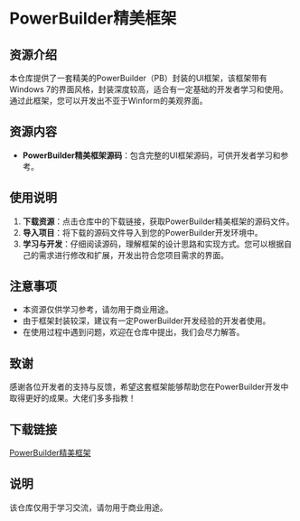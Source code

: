 # PowerBuilder精美框架

## 资源介绍

本仓库提供了一套精美的PowerBuilder（PB）封装的UI框架，该框架带有Windows 7的界面风格，封装深度较高，适合有一定基础的开发者学习和使用。通过此框架，您可以开发出不亚于Winform的美观界面。

## 资源内容

- **PowerBuilder精美框架源码**：包含完整的UI框架源码，可供开发者学习和参考。

## 使用说明

1. **下载资源**：点击仓库中的下载链接，获取PowerBuilder精美框架的源码文件。
2. **导入项目**：将下载的源码文件导入到您的PowerBuilder开发环境中。
3. **学习与开发**：仔细阅读源码，理解框架的设计思路和实现方式。您可以根据自己的需求进行修改和扩展，开发出符合您项目需求的界面。

## 注意事项

- 本资源仅供学习参考，请勿用于商业用途。
- 由于框架封装较深，建议有一定PowerBuilder开发经验的开发者使用。
- 在使用过程中遇到问题，欢迎在仓库中提出，我们会尽力解答。

## 致谢

感谢各位开发者的支持与反馈，希望这套框架能够帮助您在PowerBuilder开发中取得更好的成果。大佬们多多指教！

## 下载链接
[PowerBuilder精美框架](https://pan.quark.cn/s/55097233eae2)

## 说明

该仓库仅用于学习交流，请勿用于商业用途。
